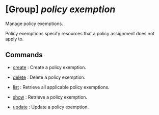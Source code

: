 # [Group] _policy exemption_

Manage policy exemptions.

Policy exemptions specify resources that a policy assignment does not apply to.

## Commands

- [create](/Commands/policy/exemption/_create.md)
: Create a policy exemption.

- [delete](/Commands/policy/exemption/_delete.md)
: Delete a policy exemption.

- [list](/Commands/policy/exemption/_list.md)
: Retrieve all applicable policy exemptions.

- [show](/Commands/policy/exemption/_show.md)
: Retrieve a policy exemption.

- [update](/Commands/policy/exemption/_update.md)
: Update a policy exemption.
